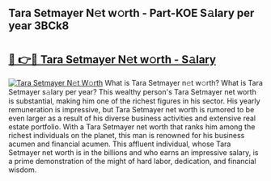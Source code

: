 ## Tara Setmayer N𝚎t w𝚘rth - Part-KOE S𝚊lary per year 3BCk8

# <h2><a href="http://gc34lm.nevu.top/?p=Tara+Setmayer">🔗 👉🔴 Tara Setmayer N𝚎t w𝚘rth - S𝚊lary</a></h2>

[![Tara Setmayer N𝚎t W𝚘rth](https://i.imgur.com/Oavwk0R.jpeg)](http://gc34lm.nevu.top/?p=Tara+Setmayer)
What is Tara Setmayer n𝚎t w𝚘rth? What is Tara Setmayer s𝚊lary per year?
This wealthy person's Tara Setmayer net worth is substantial, making him one of the richest figures in his sector. His yearly remuneration is impressive, but Tara Setmayer net worth is rumored to be even larger as a result of his diverse business activities and extensive real estate portfolio. With a Tara Setmayer net worth that ranks him among the richest individuals on the planet, this man is renowned for his business acumen and financial acumen. This affluent individual, whose Tara Setmayer net worth is in the billions and who earns an impressive salary, is a prime demonstration of the might of hard labor, dedication, and financial wisdom.
